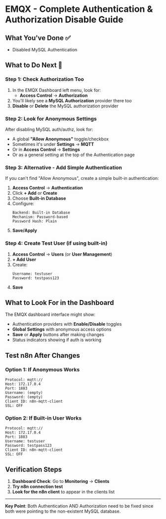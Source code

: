 # EMQX - Complete Authentication & Authorization Disable Guide

## What You've Done ✅
- Disabled MySQL Authentication

## What to Do Next 🔧

### Step 1: Check Authorization Too
1. In the EMQX Dashboard left menu, look for:
   - **Access Control** → **Authorization**
2. You'll likely see a **MySQL Authorization** provider there too
3. **Disable** or **Delete** the MySQL authorization provider

### Step 2: Look for Anonymous Settings
After disabling MySQL auth/authz, look for:
- A global **"Allow Anonymous"** toggle/checkbox
- Sometimes it's under **Settings** → **MQTT** 
- Or in **Access Control** → **Settings**
- Or as a general setting at the top of the Authentication page

### Step 3: Alternative - Add Simple Authentication
If you can't find "Allow Anonymous", create a simple built-in authentication:

1. **Access Control** → **Authentication**
2. Click **+ Add** or **Create**
3. Choose **Built-in Database**
4. Configure:
   ```
   Backend: Built-in Database
   Mechanism: Password-based
   Password Hash: Plain
   ```
5. **Save/Apply**

### Step 4: Create Test User (if using built-in)
1. **Access Control** → **Users** (or **User Management**)
2. **+ Add User**
3. Create:
   ```
   Username: testuser
   Password: testpass123
   ```
4. **Save**

## What to Look For in the Dashboard

The EMQX dashboard interface might show:
- Authentication providers with **Enable/Disable** toggles
- **Global Settings** with anonymous access options
- **Save** or **Apply** buttons after making changes
- Status indicators showing if auth is working

## Test n8n After Changes

### Option 1: If Anonymous Works
```
Protocol: mqtt://
Host: 172.17.0.4
Port: 1883
Username: (empty)
Password: (empty)
Client ID: n8n-mqtt-client
SSL: OFF
```

### Option 2: If Built-in User Works
```
Protocol: mqtt://
Host: 172.17.0.4
Port: 1883
Username: testuser
Password: testpass123
Client ID: n8n-mqtt-client
SSL: OFF
```

## Verification Steps

1. **Dashboard Check**: Go to **Monitoring** → **Clients**
2. **Try n8n connection test**
3. **Look for the n8n client** to appear in the clients list

---
**Key Point**: Both Authentication AND Authorization need to be fixed since both were pointing to the non-existent MySQL database.